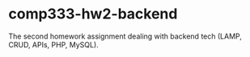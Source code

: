 # comp333-hw2-backend
The second homework assignment dealing with backend tech (LAMP, CRUD, APIs, PHP, MySQL).
